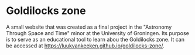 # Goldilocks zone
A small website that was created as a final project in the "Astronomy Through Space and Time" minor at the University of Groningen. Its purpose is to serve as an educational tool to
learn abou the Goldilocks zone. It can be accessed at https://luukvankeeken.github.io/goldilocks-zone/.
